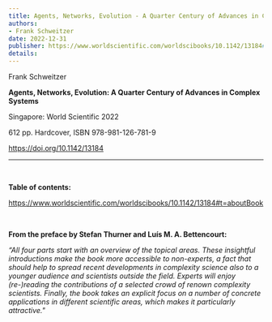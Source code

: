 ```yaml
---
title: Agents, Networks, Evolution - A Quarter Century of Advances in Complex Systems
authors: 
- Frank Schweitzer
date: 2022-12-31
publisher: https://www.worldscientific.com/worldscibooks/10.1142/13184#t=aboutBook
details: 
---
```


Frank Schweitzer

**Agents, Networks, Evolution: A Quarter Century of Advances in Complex Systems**

Singapore: World Scientific 2022

612 pp. Hardcover, ISBN 978-981-126-781-9

https://doi.org/10.1142/13184


--- 

&nbsp;


**Table of contents:** 

https://www.worldscientific.com/worldscibooks/10.1142/13184#t=aboutBook

&nbsp;

**From the preface by Stefan Thurner and Luís M. A. Bettencourt:**

*“All four parts start with an overview of the topical areas. These insightful introductions make the book more accessible to non-experts, a fact that should help to spread recent developments in complexity science also to a younger audience and scientists outside the field. Experts will enjoy (re-)reading the contributions of a selected crowd of renown complexity scientists. Finally, the book takes an explicit focus on a number of concrete applications in different scientific areas, which makes it particularly attractive."*

